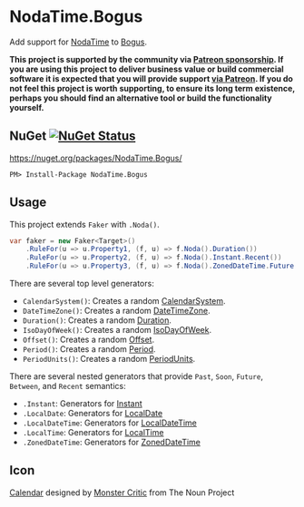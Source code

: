 # NodaTime.Bogus

Add support for [NodaTime](https://nodatime.org/) to [Bogus](https://github.com/bchavez/Bogus).

**This project is supported by the community via [Patreon sponsorship](https://www.patreon.com/join/simoncropp). If you are using this project to deliver business value or build commercial software it is expected that you will provide support [via Patreon](https://www.patreon.com/join/simoncropp). If you do not feel this project is worth supporting, to ensure its long term existence, perhaps you should find an alternative tool or build the functionality yourself.**


## NuGet [![NuGet Status](http://img.shields.io/nuget/v/NodaTime.Bogus.svg?style=flat)](https://www.nuget.org/packages/NodaTime.Bogus/)

https://nuget.org/packages/NodaTime.Bogus/

    PM> Install-Package NodaTime.Bogus


## Usage


This project extends `Faker` with `.Noda()`.

```csharp
var faker = new Faker<Target>()
    .RuleFor(u => u.Property1, (f, u) => f.Noda().Duration())
    .RuleFor(u => u.Property2, (f, u) => f.Noda().Instant.Recent())
    .RuleFor(u => u.Property3, (f, u) => f.Noda().ZonedDateTime.Future());
```

There are several top level generators:

 * `CalendarSystem()`: Creates a random [CalendarSystem](https://nodatime.org/unstable/api/NodaTime.CalendarSystem.html).
 * `DateTimeZone()`: Creates a random [DateTimeZone](https://nodatime.org/unstable/api/NodaTime.DateTimeZone.html).
 * `Duration()`: Creates a random [Duration](https://nodatime.org/unstable/api/NodaTime.Duration.html).
 * `IsoDayOfWeek()`:  Creates a random [IsoDayOfWeek](https://nodatime.org/unstable/api/NodaTime.IsoDayOfWeek.html).
 * `Offset()`:  Creates a random [Offset](https://nodatime.org/unstable/api/NodaTime.Offset.html).
 * `Period()`:  Creates a random [Period](https://nodatime.org/unstable/api/NodaTime.Period.html).
 * `PeriodUnits()`:  Creates a random [PeriodUnits](https://nodatime.org/unstable/api/NodaTime.PeriodUnits.html).

There are several nested generators that provide `Past`, `Soon`, `Future`, `Between`, and `Recent` semantics:

 * `.Instant`: Generators for [Instant](https://nodatime.org/unstable/api/NodaTime.Instant.html)
 * `.LocalDate`: Generators for [LocalDate](https://nodatime.org/unstable/api/NodaTime.LocalDate.html)
 * `.LocalDateTime`: Generators for [LocalDateTime](https://nodatime.org/unstable/api/NodaTime.LocalDateTime.html)
 * `.LocalTime`: Generators for [LocalTime](https://nodatime.org/unstable/api/NodaTime.LocalTime.html)
 * `.ZonedDateTime`: Generators for [ZonedDateTime](https://nodatime.org/unstable/api/NodaTime.ZonedDateTime.html)


## Icon

<a href="https://thenounproject.com/term/calendar/689871/" target="_blank">Calendar</a> designed by <a href="https://thenounproject.com/monstercritic/" target="_blank">Monster Critic</a> from The Noun Project